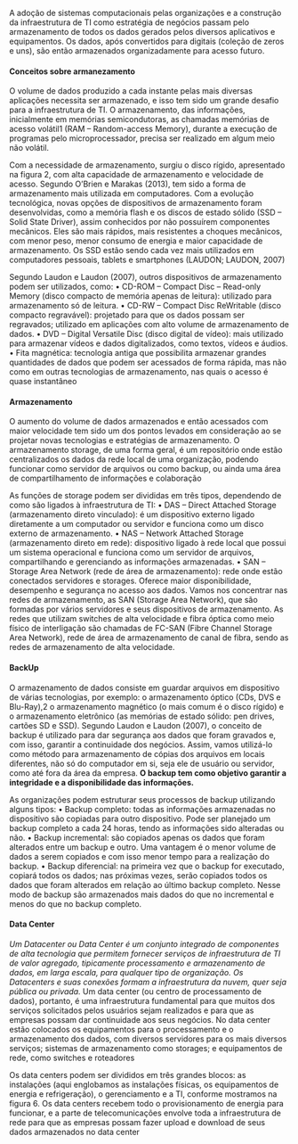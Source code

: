 A adoção de sistemas computacionais pelas organizações e a construção da infraestrutura de TI como estratégia de negócios passam pelo armazenamento de todos os dados gerados pelos diversos aplicativos e equipamentos. Os dados, após convertidos para digitais (coleção de zeros e uns), são então armazenados organizadamente para acesso futuro.

#### Conceitos sobre armanezamento 

O volume de dados produzido a cada instante pelas mais diversas aplicações necessita ser armazenado, e isso tem sido um grande desafio para a infraestrutura de TI. O armazenamento, das informações, inicialmente em memórias semicondutoras, as chamadas memórias de acesso volátil1 (RAM – Random-access Memory), durante a execução de programas pelo microprocessador, precisa ser realizado em algum meio não volátil.

Com a necessidade de armazenamento, surgiu o disco rígido, apresentado na figura 2, com alta capacidade de armazenamento e velocidade de acesso. Segundo O’Brien e Marakas (2013), tem sido a forma de armazenamento mais utilizada em computadores. Com a evolução tecnológica, novas opções de dispositivos de armazenamento foram desenvolvidas, como a memória flash e os discos de estado sólido (SSD – Solid State Driver), assim conhecidos por não possuírem componentes mecânicos. Eles são mais rápidos, mais resistentes a choques mecânicos, com menor peso, menor consumo de energia e maior capacidade de armazenamento. Os SSD estão sendo cada vez mais utilizados em computadores pessoais, tablets e smartphones (LAUDON; LAUDON, 2007)

Segundo Laudon e Laudon (2007), outros dispositivos de armazenamento podem ser utilizados, como:
• CD-ROM – Compact Disc – Read-only Memory (disco compacto de memória apenas de leitura): utilizado para armazenamento
só de leitura.
• CD-RW – Compact Disc ReWritable (disco compacto regravável):
projetado para que os dados possam ser regravados; utilizado
em aplicações com alto volume de armazenamento de dados.
• DVD – Digital Versatile Disc (disco digital de vídeo): mais utilizado para armazenar vídeos e dados digitalizados, como textos,
vídeos e áudios.
• Fita magnética: tecnologia antiga que possibilita armazenar grandes quantidades de dados que podem ser acessados de forma
rápida, mas não como em outras tecnologias de armazenamento, nas quais o acesso é quase instantâneo

#### Armazenamento 
O aumento do volume de dados armazenados e então acessados com maior velocidade tem sido um dos pontos levados em consideração ao se projetar novas tecnologias e estratégias de armazenamento. O armazenamento storage, de uma forma geral, é um repositório onde estão centralizados os dados da rede local de uma organização, podendo funcionar como servidor de arquivos ou como backup, ou ainda uma área de compartilhamento de informações e colaboração

As funções de storage podem ser divididas em três tipos, dependendo de como são ligados à infraestrutura de TI:
• DAS – Direct Attached Storage (armazenamento direto vinculado): é um dispositivo externo ligado diretamente a um
computador ou servidor e funciona como um disco externo de
armazenamento.
• NAS – Network Attached Storage (armazenamento direto em
rede): dispositivo ligado à rede local que possui um sistema
operacional e funciona como um servidor de arquivos, compartilhando e gerenciando as informações armazenadas.
• SAN – Storage Area Network (rede de área de armazenamento): rede onde estão conectados servidores e storages. Oferece
maior disponibilidade, desempenho e segurança no acesso aos
dados.
Vamos nos concentrar nas redes de armazenamento, as SAN
(Storage Area Network), que são formadas por vários servidores e seus
dispositivos de armazenamento. As redes que utilizam switches de alta
velocidade e fibra óptica como meio físico de interligação são chamadas de FC-SAN (Fibre Channel Storage Area Network), rede de área de armazenamento de canal de fibra, sendo as redes de armazenamento de alta velocidade.

#### BackUp
O armazenamento de dados consiste em guardar arquivos em dispositivo de várias tecnologias, por exemplo: o armazenamento óptico (CDs, DVS e Blu-Ray),2 o armazenamento magnético (o mais comum é o disco rígido) e o armazenamento eletrônico (as memórias de estado sólido: pen drives, cartões SD e SSD). Segundo Laudon e Laudon (2007), o conceito de backup é utilizado para dar segurança aos dados que foram gravados e, com isso, garantir a continuidade dos negócios. Assim, vamos utilizá-lo como método para armazenamento de cópias dos arquivos em locais diferentes, não só do computador em si, seja ele de usuário ou servidor, como até fora da área da empresa. **O backup tem como objetivo garantir a integridade e a disponibilidade das informações.**

As organizações podem estruturar seus processos de backup utilizando alguns tipos:
• Backup completo: todas as informações armazenadas no dispositivo são copiadas para outro dispositivo. Pode ser planejado
um backup completo a cada 24 horas, tendo as informações sido
alteradas ou não.
• Backup incremental: são copiados apenas os dados que foram
alterados entre um backup e outro. Uma vantagem é o menor
volume de dados a serem copiados e com isso menor tempo
para a realização do backup.
• Backup diferencial: na primeira vez que o backup for executado,
copiará todos os dados; nas próximas vezes, serão copiados todos os dados que foram alterados em relação ao último backup
completo. Nesse modo de backup são armazenados mais dados
do que no incremental e menos do que no backup completo. 

#### Data Center 
*Um Datacenter ou Data Center é um conjunto integrado de componentes de alta tecnologia que permitem fornecer serviços de infraestrutura de TI de valor agregado, tipicamente processamento e armazenamento de dados, em larga escala, para qualquer tipo de organização. Os Datacenters e suas conexões formam a infraestrutura da nuvem, quer seja pública ou privada.*
Um data center (ou centro de processamento de dados), portanto, é uma infraestrutura fundamental para que muitos dos serviços solicitados pelos usuários sejam realizados e para que as empresas possam dar continuidade aos seus negócios. No data center estão colocados os equipamentos para o processamento e o armazenamento dos dados, com diversos servidores para os mais diversos serviços; sistemas de armazenamento como storages; e equipamentos de rede, como switches e roteadores

Os data centers podem ser divididos em três grandes blocos: as instalações (aqui englobamos as instalações físicas, os equipamentos de energia e refrigeração), o gerenciamento e a TI, conforme mostramos na figura 6. Os data centers recebem todo o provisionamento de energia para funcionar, e a parte de telecomunicações envolve toda a infraestrutura de rede para que as empresas possam fazer upload e download de seus dados armazenados no data center